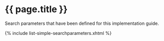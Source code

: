 # {{ page.title }}

Search parameters that have been defined for this implementation guide.

{% include list-simple-searchparameters.xhtml %}
